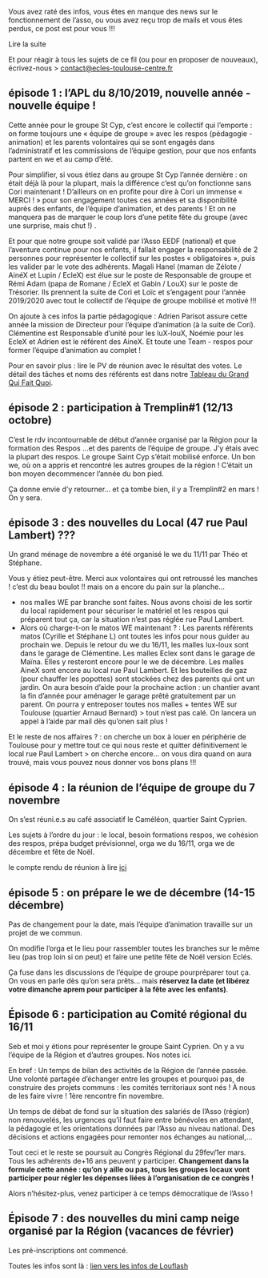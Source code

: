 Vous avez raté des infos, vous êtes en manque des news sur le fonctionnement de l’asso, ou vous avez
reçu trop de mails et vous êtes perdus, ce post est pour vous !!!

Lire la suite

Et pour réagir à tous les sujets de ce fil (ou pour en proposer de nouveaux), écrivez-nous > contact@ecles-toulouse-centre.fr

## épisode 1 : l’APL du 8/10/2019, nouvelle année - nouvelle équipe !
Cette année pour le groupe St Cyp, c’est encore le collectif qui l’emporte : on forme toujours une « équipe de groupe » avec les respos (pédagogie - animation) 
et les parents volontaires qui se sont engagés dans l’administratif et les commissions de l’équipe gestion, 
pour que nos enfants partent en we et au camp d’été.

Pour simplifier, si vous étiez dans au groupe St Cyp l’année dernière : on était déjà là pour la plupart,
mais la différence c’est qu’on fonctionne sans Cori maintenant ! D’ailleurs on en profite pour dire à Cori
un immense « MERCI ! » pour son engagement toutes ces années et sa disponibilité auprès des enfants,
de l’équipe d’animation, et des parents ! Et on ne manquera pas de marquer le coup lors d’une petite fête
du groupe (avec une surprise, mais chut !) .

Et pour que notre groupe soit validé par l’Asso EEDF (national) et que l’aventure continue pour nos
enfants, il fallait engager la responsabilité de 2 personnes pour représenter le collectif sur les postes
« obligatoires », puis les valider par le vote des adhérents. Magali Hanel (maman de Zélote / AinéX et
Lupin / EcleX) est élue sur le poste de Responsable de groupe et Rémi Adam (papa de Romane / EcleX et
Gabin / LouX) sur le poste de Trésorier. Ils prennent la suite de Cori et Loïc et s’engagent pour l’année
2019/2020 avec tout le collectif de l’équipe de groupe mobilisé et motivé !!!

On ajoute à ces infos la partie pédagogique : Adrien Parisot assure cette année la mission de Directeur
pour l’équipe d’animation (à la suite de Cori). Clémentine est Responsable d’unité pour les luX-louX,
Noémie pour les EcleX et Adrien est le référent des AineX. Et toute une Team - respos pour former
l’équipe d’animation au complet !

Pour en savoir plus : lire le PV de réunion avec le résultat des votes.
Le détail des tâches et noms des référents est dans notre [Tableau du Grand Qui Fait Quoi](http://ecles-toulouse-centre.fr/wp/lorganisation/le-grand-qui-fait-quoi/).

## épisode 2 : participation à Tremplin#1 (12/13 octobre)
C’est le rdv incontournable de début d’année organisé par la Région pour la formation des Respos ...et des
parents de l’équipe de groupe. J’y étais avec la plupart des respos. 
Le groupe Saint Cyp s’était mobilisé enforce. Un bon we, où on a appris et rencontré les autres groupes de la région ! 
C’était un bon moyen decommencer l’année du bon pied. 

Ça donne envie d’y retourner... et ça tombe bien, il y a Tremplin#2 en mars ! On y sera.


## épisode 3 : des nouvelles du Local (47 rue Paul Lambert) ???
Un grand ménage de novembre a été organisé le we du 11/11 par Théo et Stéphane. 

Vous y étiez peut-être. Merci aux volontaires qui ont retroussé les manches ! c’est du beau boulot !! mais on a encore du
pain sur la planche...
- nos malles WE par branche sont faites. Nous avons choisi de les sortir du local rapidement pour
sécuriser le matériel et les respos qui préparent tout ça, car la situation n’est pas réglée rue Paul Lambert.
- Alors où charge-t-on le matos WE maintenant ? : Les parents référents matos (Cyrille et Stéphane L) ont
toutes les infos pour nous guider au prochain we. Depuis le retour du we du 16/11, les malles lux-loux
sont dans le garage de Clémentine. Les malles Eclex sont dans le garage de Maïna. Elles y resteront
encore pour le we de décembre. Les malles AineX sont encore au local rue Paul Lambert. Et les bouteilles
de gaz (pour chauffer les popottes) sont stockées chez des parents qui ont un jardin.
On aura besoin d’aide pour la prochaine action : un chantier avant la fin d’année pour aménager le
garage prêté gratuitement par un parent. On pourra y entreposer toutes nos malles + tentes WE sur
Toulouse (quartier Arnaud Bernard) > tout n’est pas calé. On lancera un appel à l’aide par mail dès qu’onen sait plus !

Et le reste de nos affaires ? : on cherche un box à louer en périphérie de Toulouse pour y mettre tout ce
qui nous reste et quitter définitivement le local rue Paul Lambert > on cherche encore... on vous dira
quand on aura trouvé, mais vous pouvez nous donner vos bons plans !!!

## épisode 4 : la réunion de l’équipe de groupe du 7 novembre
On s’est réuni.e.s au café associatif le Caméléon, quartier Saint Cyprien.

Les sujets à l’ordre du jour : le local, besoin formations respos, we cohésion des respos, prépa budget prévisionnel, orga we du 16/11, orga we de décembre et fête de Noël.

le compte rendu de réunion à lire [ici](http://ecles-toulouse-centre.fr/wp/odj_reuequipedegroupe_7nov2019/)

## épisode 5 : on prépare le we de décembre (14-15 décembre)
Pas de changement pour la date, mais l’équipe d’animation travaille sur un projet de we commun. 

On modifie l’orga et le lieu pour rassembler toutes les branches sur le même lieu (pas trop loin si on peut) et
faire une petite fête de Noël version Eclés. 

Ça fuse dans les discussions de l’équipe de groupe pourpréparer tout ça. On vous en parle dès qu’on sera prêts... 
mais **réservez la date (et libérez votre dimanche aprem pour participer à la fête avec les enfants)**.

## Épisode 6 : participation au Comité régional du 16/11
Seb et moi y étions pour représenter le groupe Saint Cyprien. On y a vu l’équipe de la Région et d’autres
groupes. Nos notes ici.

En bref : 
Un temps de bilan des activités de la Région de l’année passée. 
Une volonté partagée d’échanger entre les groupes et pourquoi pas, de construire des projets communs : 
les comités territoriaux sont nés !
À nous de les faire vivre ! 1ère rencontre fin novembre. 

Un temps de débat de fond sur la situation des
salariés de l’Asso (région) non renouvelés, les urgences qu’il faut faire entre bénévoles en attendant, la
pédagogie et les orientations données par l’Asso au niveau national. Des décisions et actions engagées
pour remonter nos échanges au national,...

Tout ceci et le reste se poursuit au Congrès Régional du 29fev/1er mars. Tous les adhérents de+16 ans
peuvent y participer. **Changement dans la formule cette année : qu’on y aille ou pas, tous les groupes
locaux vont participer pour régler les dépenses liées à l’organisation de ce congrès !**

Alors n’hésitez-plus, venez participer à ce temps démocratique de l’Asso !

## Épisode 7 : des nouvelles du mini camp neige organisé par la Région (vacances de février)
Les pré-inscriptions ont commencé.

Toutes les infos sont là : [lien vers les infos de Louflash](http://ecles-toulouse-centre.fr/wp/2019/11/17/sejour-neige-2020/)
